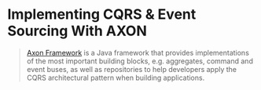# Implementing CQRS & Event Sourcing With AXON



> [Axon Framework](http://www.axonframework.org/) is a Java framework that provides implementations of the most important building blocks, e.g. aggregates, command and event buses, as well as repositories to help developers apply the CQRS architectural pattern when building applications.

